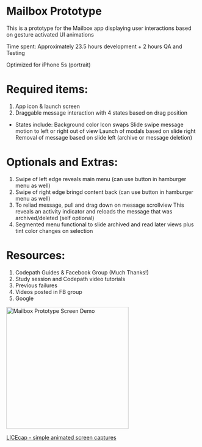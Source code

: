 # Mailbox Prototype

This is a prototype for the Mailbox app displaying user interactions based on gesture activated UI animations


Time spent: Approximately 23.5 hours development + 2 hours QA and Testing

Optimized for iPhone 5s (portrait)

# Required items:

1. App icon & launch screen
2. Draggable message interaction with 4 states based on drag position
- States include:
Background color
Icon swaps
Slide swipe message motion to left or right out of view
Launch of modals based on slide right
Removal of message based on slide left (archive or message deletion)

# Optionals and Extras:

1. Swipe of left edge reveals main menu (can use button in hamburger menu as well)
2. Swipe of right edge bringd content back (can use button in hamburger menu as well)
3. To reliad message, pull and drag down on message scrollview
This reveals an activity indicator and reloads the message that was archived/deleted (self optional)
4. Segmented menu functional to slide archived and read later views plus tint color changes on selection

# Resources:

1. Codepath Guides & Facebook Group (Much Thanks!)
2. Study session and Codepath video tutorials
3. Previous failures
4. Videos posted in FB group
5. Google

<img src="https://github.com/losifer/codepath-mailbox/blob/master/mailbox.gif" alt="Mailbox Prototype Screen Demo" width="320" />

<a href="http://www.cockos.com/licecap/">LICEcap - simple animated screen captures</a>